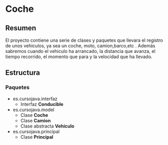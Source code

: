 # Coche
## Resumen
El proyecto contiene una serie de clases y paquetes que llevara el registro de unos vehiculos, ya sea un coche, moto, camion,barco,etc . 
Además sabremos cuando el vehiculo ha arrancado, la distancia que avanza, el tiempo recorrido, el momento que para y la velocidad que ha llevado.

## Estructura
### Paquetes
- es.cursojava.interfaz
  - Interfaz **Conducible**
- es.cursojava.model
  - Clase **Coche** 
  - Clase **Camion**
  - Clase abstracta **Vehículo** 
- es.cursojava.principal
  - Clase **Principal**
